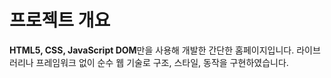 # 프로젝트 개요

**HTML5, CSS, JavaScript DOM**만을 사용해 개발한 간단한 홈페이지입니다. 라이브러리나 프레임워크 없이 순수 웹 기술로 구조, 스타일, 동작을 구현하였습니다.
